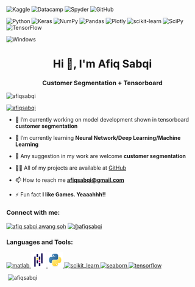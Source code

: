 ![Kaggle](https://img.shields.io/badge/Kaggle-035a7d?style=for-the-badge&logo=kaggle&logoColor=white)
![Datacamp](https://img.shields.io/badge/Datacamp-05192D?style=for-the-badge&logo=datacamp&logoColor=03E860)
![Spyder](https://img.shields.io/badge/Spyder-838485?style=for-the-badge&logo=spyder%20ide&logoColor=maroon)
![GitHub](https://img.shields.io/badge/github-%23121011.svg?style=for-the-badge&logo=github&logoColor=white)

![Python](https://img.shields.io/badge/python-3670A0?style=for-the-badge&logo=python&logoColor=ffdd54)
![Keras](https://img.shields.io/badge/Keras-%23D00000.svg?style=for-the-badge&logo=Keras&logoColor=white)
![NumPy](https://img.shields.io/badge/numpy-%23013243.svg?style=for-the-badge&logo=numpy&logoColor=white)
![Pandas](https://img.shields.io/badge/pandas-%23150458.svg?style=for-the-badge&logo=pandas&logoColor=white)
![Plotly](https://img.shields.io/badge/Plotly-%233F4F75.svg?style=for-the-badge&logo=plotly&logoColor=white)
![scikit-learn](https://img.shields.io/badge/scikit--learn-%23F7931E.svg?style=for-the-badge&logo=scikit-learn&logoColor=white)
![SciPy](https://img.shields.io/badge/SciPy-%230C55A5.svg?style=for-the-badge&logo=scipy&logoColor=%white)
![TensorFlow](https://img.shields.io/badge/TensorFlow-%23FF6F00.svg?style=for-the-badge&logo=TensorFlow&logoColor=white)

![Windows](https://img.shields.io/badge/Windows-0078D6?style=for-the-badge&logo=windows&logoColor=white)

<h1 align="center">Hi 👋, I'm Afiq Sabqi</h1>
<h3 align="center">Customer Segmentation + Tensorboard</h3>

<p align="left"> <img src="https://komarev.com/ghpvc/?username=afiqsabqi&label=Profile%20views&color=0e75b6&style=flat" alt="afiqsabqi" /> </p>

<p align="left"> <a href="https://github.com/ryo-ma/github-profile-trophy"><img src="https://github-profile-trophy.vercel.app/?username=afiqsabqi" alt="afiqsabqi" /></a> </p>

- 🔭 I’m currently working on model development shown in tensorboard **customer segmentation**

- 🌱 I’m currently learning **Neural Network/Deep Learning/Machine Learning**

- 🤝 Any suggestion in my work are welcome **customer segmentation**

- 👨‍💻 All of my projects are available at [GitHub](GitHub)

- 📫 How to reach me **afiqsabqi@gmail.com**

- ⚡ Fun fact **I like Games. Yeaaahhh!!**

<h3 align="left">Connect with me:</h3>
<p align="left">
<a href="https://fb.com/afiq sabqi awang soh" target="blank"><img align="center" src="https://raw.githubusercontent.com/rahuldkjain/github-profile-readme-generator/master/src/images/icons/Social/facebook.svg" alt="afiq sabqi awang soh" height="30" width="40" /></a>
<a href="https://www.hackerrank.com/@afiqsabqi" target="blank"><img align="center" src="https://raw.githubusercontent.com/rahuldkjain/github-profile-readme-generator/master/src/images/icons/Social/hackerrank.svg" alt="@afiqsabqi" height="30" width="40" /></a>
</p>

<h3 align="left">Languages and Tools:</h3>
<p align="left"> <a href="https://www.mathworks.com/" target="_blank" rel="noreferrer"> <img src="https://upload.wikimedia.org/wikipedia/commons/2/21/Matlab_Logo.png" alt="matlab" width="40" height="40"/> </a> <a href="https://pandas.pydata.org/" target="_blank" rel="noreferrer"> <img src="https://raw.githubusercontent.com/devicons/devicon/2ae2a900d2f041da66e950e4d48052658d850630/icons/pandas/pandas-original.svg" alt="pandas" width="40" height="40"/> </a> <a href="https://www.python.org" target="_blank" rel="noreferrer"> <img src="https://raw.githubusercontent.com/devicons/devicon/master/icons/python/python-original.svg" alt="python" width="40" height="40"/> </a> <a href="https://scikit-learn.org/" target="_blank" rel="noreferrer"> <img src="https://upload.wikimedia.org/wikipedia/commons/0/05/Scikit_learn_logo_small.svg" alt="scikit_learn" width="40" height="40"/> </a> <a href="https://seaborn.pydata.org/" target="_blank" rel="noreferrer"> <img src="https://seaborn.pydata.org/_images/logo-mark-lightbg.svg" alt="seaborn" width="40" height="40"/> </a> <a href="https://www.tensorflow.org" target="_blank" rel="noreferrer"> <img src="https://www.vectorlogo.zone/logos/tensorflow/tensorflow-icon.svg" alt="tensorflow" width="40" height="40"/> </a> </p>

<p>&nbsp;<img align="center" src="https://github-readme-stats.vercel.app/api?username=afiqsabqi&show_icons=true&locale=en" alt="afiqsabqi" /></p>
